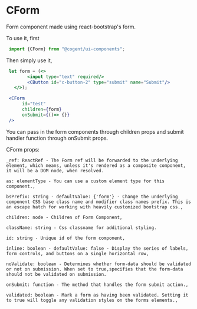 # CForm 

Form component made using react-bootstrap's form.

To use it, first

```jsx harmony
 import {CForm} from "@cogent/ui-components";
```
Then simply use it,

```jsx harmony
 let form = (<>
        <input type="text" required/>
        <CButton id="c-button-2" type="submit" name="Submit"/>
   </>);

 <CForm
      id="test"
      children={form}
      onSubmit={()=> {}}
 />
```
You can pass in the form components through children props and submit handler function through onSubmit props.

CForm props:
```
_ref: ReactRef - The Form ref will be forwarded to the underlying element, which means, unless it's rendered as a composite component, it will be a DOM node, when resolved.

as: elementType - You can use a custom element type for this component.,

bsPrefix: string - defaultValue: {'form'} - Change the underlying component CSS base class name and modifier class names prefix. This is an escape hatch for working with heavily customized bootstrap css.,

children: node - Children of Form Component,

className: string - Css classname for additional styling.

id: string - Unique id of the form component,

inline: boolean - defaultValue: false -	Display the series of labels, form controls, and buttons on a single horizontal row,

noValidate: boolean - Determines whether form-data should be validated or not on submission. When set to true,specifies that the form-data should not be validated on submission.
                                                                                                             
onSubmit: function - The method that handles the form submit action.,

validated: boolean - Mark a form as having been validated. Setting it to true will toggle any validation styles on the forms elements.,
```